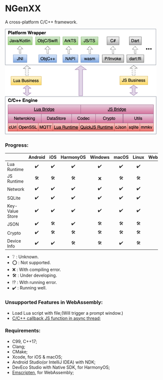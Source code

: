 # NGenXX

A cross-platform C/C++ framework.

![Arch](/res/arch.png)

### Progress:

| | Android | iOS | HarmonyOS  | Windows | macOS | Linux | WebAssembly |
| :-- | :--: | :--: |:--: |:--: | :--: | :--: |:--: |
| Lua Runtime |✔️|✔️|✔️|✔️|✔️|✔️|✔️|
| JS Runtime|🛠️|🛠️|🛠️|❌|🛠️|🛠️|🛠️|
| Network |✔️|✔️|✔️|✔️|✔️|✔️|⁉️|
| SQLite |✔️|✔️|✔️|✔️|✔️|✔️|🛠️|
|Key-Value Store|✔️|✔️|✔️|✔️|✔️|✔️|🛠️|
| JSON |✔️|🛠️|✔️|🛠️|🛠️|🛠️|🛠️|
| Crypto |✔️|🛠️|🛠️|🛠️|🛠️|🛠️|🛠️|
| Device Info |✔️|✔️|🛠️|🛠️|✔️|🛠️|❔|

- ❔ : Unknown.
- ⭕ : Not supported.
- ❌ : With compiling error.
- 🛠️ : Under developing.
- ⁉️ : With running error.
- ✔️ : Running well.

### Unsupported Features in WebAssembly:

- Load Lua script with file;(Will trigger a prompt window.)
- [C/C++ callback JS function in async thread][2];

### Requirements:

- C99, C++17;
- Clang;
- CMake;
- Xcode, for iOS & macOS;
- Android Studio(or IntelliJ IDEA) with NDK;
- DevEco Studio with Native SDK, for HarmonyOS;
- [Emscripten][1], for WebAssembly;

[1]: https://emscripten.org/docs/getting_started/downloads.html#sdk-download-and-install
[2]: https://github.com/emscripten-core/emscripten/issues/16567
